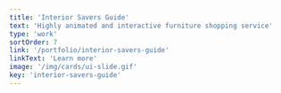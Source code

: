 ```yaml
---
title: 'Interior Savers Guide'
text: 'Highly animated and interactive furniture shopping service'
type: 'work'
sortOrder: 7
link: '/portfolio/interior-savers-guide'
linkText: 'Learn more'
image: '/img/cards/ui-slide.gif'
key: 'interior-savers-guide'
---
```

